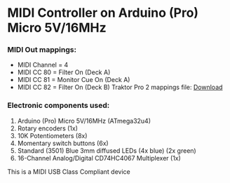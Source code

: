 # MIDI Controller on Arduino (Pro) Micro 5V/16MHz


### MIDI Out mappings:

* MIDI Channel = 4
* MIDI CC 80 = Filter On (Deck A)
* MIDI CC 81 = Monitor Cue On (Deck A)
* MIDI CC 82 = Filter On (Deck B)
Traktor Pro 2 mappings file: [Download](https://goo.gl/JWAb5h55pk)

### Electronic components used:

1. Arduino (Pro) Micro 5V/16MHz (ATmega32u4)
2. Rotary encoders (1x)
3. 10K Potentiometers (8x)
4. Momentary switch buttons (6x)
5. Standard (3501) Blue 3mm diffused LEDs (4x blue) (2x green)
6. 16-Channel Analog/Digital CD74HC4067 Multiplexer (1x)


This is a MIDI USB Class Compliant device
